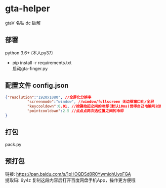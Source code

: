 # gta-helper
gtaV 名钻 dc 破解
## 部署  
python 3.6+ (本人py37)  
- pip install -r requirements.txt  
启动gta-finger.py
## 配置文件 config.json  
  ```json
 {"resolution":"1920x1080", //全屏化分辨率
            "screenmode":"window", //window/fullscreen 无边框窗口化/全屏
            "keycooldown":0.01, //按键抬起之间的冷却(默认10ms)觉得自己电脑可以的可以调成0
            "pointcooldown":2.5 //点点点两次选位置之间的冷却
}
```

## 打包
pack.py
## 预打包
链接: https://pan.baidu.com/s/1pHOQDSd0R0YwmiohUyoFGA   
提取码: 6y4z 复制这段内容后打开百度网盘手机App，操作更方便哦
 
    
